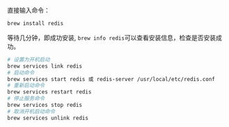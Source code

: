 直接输入命令：

```bash
brew install redis
```

等待几分钟，即成功安装, `brew info redis`可以查看安装信息，检查是否安装成功。

```bash
# 设置为开机启动
brew services link redis
# 启动命令
brew services start redis 或 redis-server /usr/local/etc/redis.conf
# 重新启动命令
brew services restart redis
# 停止服务命令
brew services stop redis
# 取消开机启动命令
brew services unlink redis
```
